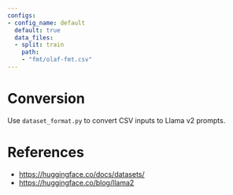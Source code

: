 ```yaml
---
configs:
- config_name: default
  default: true
  data_files:
  - split: train
    path:
    - "fmt/olaf-fmt.csv"
---
```


# Conversion

Use `dataset_format.py` to convert CSV inputs to Llama v2 prompts.
# References

* https://huggingface.co/docs/datasets/
* https://huggingface.co/blog/llama2